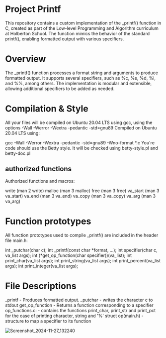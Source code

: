 # Project Printf

This repository contains a custom implementation of the _printf() function in C, created as part of the Low-level Programming and Algorithm curriculum at Holberton School. The function mimics the behavior of the standard printf(), enabling formatted output with various specifiers.

# Overview

The _printf() function processes a format string and arguments to produce formatted output. It supports several specifiers, such as %c, %s, %d, %i, and %%, among others. The implementation is modular and extensible, allowing additional specifiers to be added as needed.

# Compilation & Style

All your files will be compiled on Ubuntu 20.04 LTS using gcc, using the options -Wall -Werror -Wextra -pedantic -std=gnu89
Compiled on Ubuntu 20.04 LTS using:

gcc -Wall -Werror -Wextra -pedantic -std=gnu89 -Wno-format *.c
You're code should use the Betty style. It will be checked using betty-style.pl and betty-doc.pl

## authorized functions 
Authorized functions and macros:

write (man 2 write)
malloc (man 3 malloc)
free (man 3 free)
va_start (man 3 va_start)
va_end (man 3 va_end)
va_copy (man 3 va_copy)
va_arg (man 3 va_arg)

# Function prototypes
All function prototypes used to compile _printf() are included in the header file main.h:

int _putchar(char c);
int _printf(const char *format, ...);
int specifier(char c, va_list args);
int (*get_op_function(char specifier))(va_list);
int print_char(va_list args);
int print_string(va_list args);
int print_percent(va_list args);
int print_integer(va_list args);

# File Descriptions

_printf - Produces formatted output.
_putchar - writes the character c to stdout
get_op_function - Returns a function corresponding to a specifier
op_functions.c: - contains the functions print_char, print_str and print_pct for the case of printing character, string and '%'
struct op(main.h) - structure to map a specifier to its function

![Screenshot_2024-11-27_132240](https://github.com/user-attachments/assets/f25d17c7-5d6a-4211-ba4e-29ae822c6e93)
